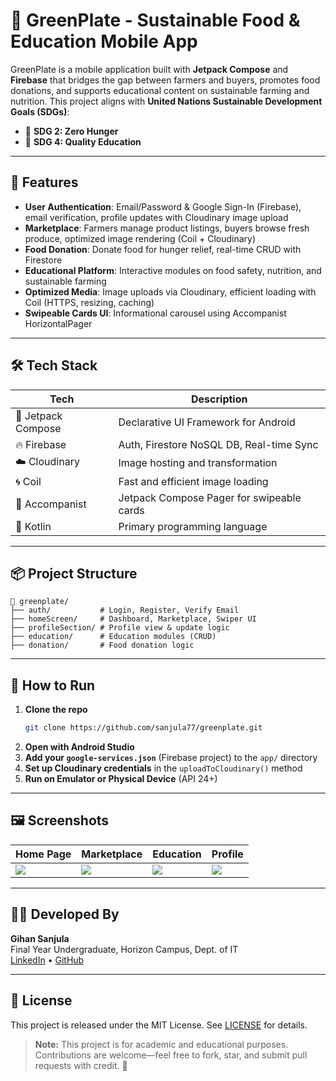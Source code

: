 # 🌱 GreenPlate - Sustainable Food & Education Mobile App

GreenPlate is a mobile application built with **Jetpack Compose** and **Firebase** that bridges the gap between farmers and buyers, promotes food donations, and supports educational content on sustainable farming and nutrition. This project aligns with **United Nations Sustainable Development Goals (SDGs)**:

- 🎯 **SDG 2: Zero Hunger**
- 🎯 **SDG 4: Quality Education**

---

## 📱 Features

- **User Authentication**: Email/Password & Google Sign-In (Firebase), email verification, profile updates with Cloudinary image upload
- **Marketplace**: Farmers manage product listings, buyers browse fresh produce, optimized image rendering (Coil + Cloudinary)
- **Food Donation**: Donate food for hunger relief, real-time CRUD with Firestore
- **Educational Platform**: Interactive modules on food safety, nutrition, and sustainable farming
- **Optimized Media**: Image uploads via Cloudinary, efficient loading with Coil (HTTPS, resizing, caching)
- **Swipeable Cards UI**: Informational carousel using Accompanist HorizontalPager

---

## 🛠️ Tech Stack

| Tech               | Description                               |
| ------------------ | ----------------------------------------- |
| 💚 Jetpack Compose | Declarative UI Framework for Android      |
| 🔥 Firebase        | Auth, Firestore NoSQL DB, Real-time Sync  |
| ☁️ Cloudinary      | Image hosting and transformation          |
| 🌀 Coil            | Fast and efficient image loading          |
| 🎨 Accompanist     | Jetpack Compose Pager for swipeable cards |
| 🔧 Kotlin          | Primary programming language              |

---

## 📦 Project Structure

```
📁 greenplate/
├── auth/           # Login, Register, Verify Email
├── homeScreen/     # Dashboard, Marketplace, Swiper UI
├── profileSection/ # Profile view & update logic
├── education/      # Education modules (CRUD)
├── donation/       # Food donation logic
```

---

## 🚀 How to Run

1. **Clone the repo**
   ```bash
   git clone https://github.com/sanjula77/greenplate.git
   ```
2. **Open with Android Studio**
3. **Add your `google-services.json`** (Firebase project) to the `app/` directory
4. **Set up Cloudinary credentials** in the `uploadToCloudinary()` method
5. **Run on Emulator or Physical Device** (API 24+)

---

## 🖼️ Screenshots

| Home Page             | Marketplace             | Education            | Profile                  |
| --------------------- | ----------------------- | -------------------- | ------------------------ |
| ![](screens/home.png) | ![](screens/market.png) | ![](screens/edu.png) | ![](screens/profile.png) |

---

## 👨‍💻 Developed By

**Gihan Sanjula**  
Final Year Undergraduate, Horizon Campus, Dept. of IT  
[LinkedIn](https://www.linkedin.com/in/gihan-sanjula) • [GitHub](https://github.com/sanjula77)

---

## 📜 License

This project is released under the MIT License. See [LICENSE](LICENSE) for details.

> **Note:** This project is for academic and educational purposes. Contributions are welcome—feel free to fork, star, and submit pull requests with credit. 🔄
